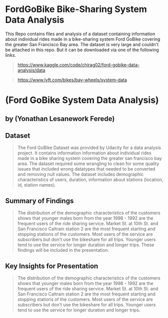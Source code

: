 # FordGoBike Bike-Sharing System Data Analysis
This Repo contains files and analysis of a dataset containing information about individual rides made in a bike-sharing system Ford GoBike covering the greater San Francisco Bay area. 
The dataset is very large and couldn't be attached in this repo. But it can be downloaded via one of the following links.
> https://www.kaggle.com/code/chirag02/ford-gobike-data-analysis/data

> https://www.lyft.com/bikes/bay-wheels/system-data

# (Ford GoBike System Data Analysis)
## by (Yonathan Lesanework Ferede)

## Dataset

> The Ford GoBike Dataset was provided by Udacity for a data analysis project. It contains information information about individual rides made in a bike sharing system covering the greater san francisco bay area.
> The dataset required some wrangling to clean for some quality issues that included wrong datatypes that needed to be converted and removing null values.
> The dataset includes demographic characteristics of users, duration, information about stations (location, id, station names).


## Summary of Findings

> The distribution of the demographic characteristics of the customers shows that younger males born from the year 1998 - 1992 are the frequent users of the ride sharing service.
> Market St. at 10th St. and San Francisco Caltrain station 2 are the most frequent starting and stopping stations of the customers.
> Most users of the service are subscribers but don't use the bikeshare for all trips.
> Younger users tend to use the service for longer duration and longer trips.
> These findings will be included in the presentation.


## Key Insights for Presentation

> The distribution of the demographic characteristics of the customers shows that younger males born from the year 1998 - 1992 are the frequent users of the ride sharing service.
> Market St. at 10th St. and San Francisco Caltrain station 2 are the most frequent starting and stopping stations of the customers.
> Most users of the service are subscribers but don't use the bikeshare for all trips.
> Younger users tend to use the service for longer duration and longer trips.
